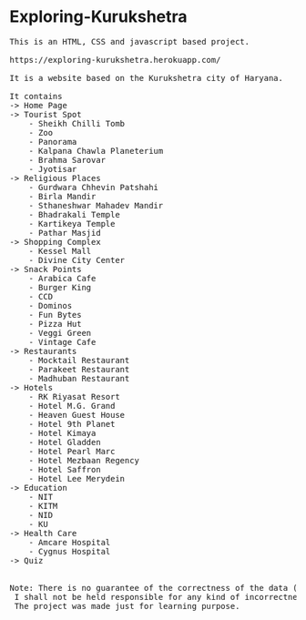 # Exploring-Kurukshetra

<pre>
This is an HTML, CSS and javascript based project.

https://exploring-kurukshetra.herokuapp.com/

It is a website based on the Kurukshetra city of Haryana.

It contains 
-> Home Page 
-> Tourist Spot 
	- Sheikh Chilli Tomb
	- Zoo
	- Panorama
	- Kalpana Chawla Planeterium
	- Brahma Sarovar
	- Jyotisar
-> Religious Places
	- Gurdwara Chhevin Patshahi
	- Birla Mandir
	- Sthaneshwar Mahadev Mandir
	- Bhadrakali Temple
	- Kartikeya Temple
	- Pathar Masjid
-> Shopping Complex
	- Kessel Mall
	- Divine City Center
-> Snack Points
	- Arabica Cafe
	- Burger King
	- CCD
	- Dominos
	- Fun Bytes
	- Pizza Hut
	- Veggi Green
	- Vintage Cafe
-> Restaurants
	- Mocktail Restaurant
	- Parakeet Restaurant
	- Madhuban Restaurant
-> Hotels
	- RK Riyasat Resort
	- Hotel M.G. Grand
	- Heaven Guest House
	- Hotel 9th Planet
	- Hotel Kimaya
	- Hotel Gladden
	- Hotel Pearl Marc
	- Hotel Mezbaan Regency
	- Hotel Saffron
	- Hotel Lee Merydein
-> Education
	- NIT
   	- KITM
	- NID
	- KU
-> Health Care
	- Amcare Hospital
	- Cygnus Hospital
-> Quiz


Note: There is no guarantee of the correctness of the data (both text and images) used in the project.
 I shall not be held responsible for any kind of incorrectness of data.
 The project was made just for learning purpose.

</pre>

